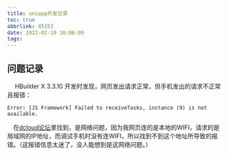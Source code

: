 ```yaml
---
title: uniapp开发记录
toc: true
abbrlink: 45153
date: 2022-02-10 10:06:09
tags:
---
```



## 问题记录
&emsp; HBuilder X 3.3.10 开发时发现，网页发出请求正常，但手机发出的请求不正常且报错：
```
Error: [JS Framework] Failed to receiveTasks, instance (9) is not available.
```
&emsp;在[dcloud论坛](https://ask.dcloud.net.cn/question/72988)里找到，是网络问题，因为我网页连的是本地的WIFI，请求的是局域网的IP地址，而调试手机时没有连WIFI，所以找到不到这个地址所导致的报错。（这报错信息太迷了，没人能想到是这网络问题。）


